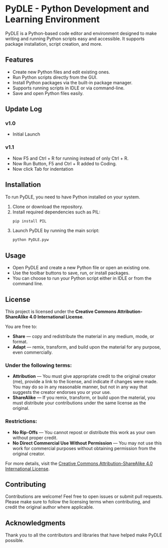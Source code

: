 
# PyDLE - Python Development and Learning Environment

PyDLE is a Python-based code editor and environment designed to make writing and running Python scripts easy and accessible. It supports package installation, script creation, and more.

## Features

- Create new Python files and edit existing ones.
- Run Python scripts directly from the GUI.
- Install Python packages via the built-in package manager.
- Supports running scripts in IDLE or via command-line.
- Save and open Python files easily.

## Update Log

### v1.0
- Initial Launch

### v1.1
- Now F5 and Ctrl + R for running instead of only Ctrl + R.
- Now Run Button, F5 and Ctrl + R added to Coding.
- Now click Tab for indentation
## Installation

To run PyDLE, you need to have Python installed on your system.

1. Clone or download the repository.
2. Install required dependencies such as PIL:
    ```bash
    pip install PIL
    ```
3. Launch PyDLE by running the main script:
    ```bash
    python PyDLE.pyw
    ```

## Usage

- Open PyDLE and create a new Python file or open an existing one.
- Use the toolbar buttons to save, run, or install packages.
- You can choose to run your Python script either in IDLE or from the command line.

## License

This project is licensed under the **Creative Commons Attribution-ShareAlike 4.0 International License**.

You are free to:

- **Share** — copy and redistribute the material in any medium, mode, or format.
- **Adapt** — remix, transform, and build upon the material for any purpose, even commercially.

### Under the following terms:

- **Attribution** — You must give appropriate credit to the original creator (me), provide a link to the license, and indicate if changes were made. You may do so in any reasonable manner, but not in any way that suggests the creator endorses you or your use.
- **ShareAlike** — If you remix, transform, or build upon the material, you must distribute your contributions under the same license as the original.

### Restrictions:

- **No Rip-Offs** — You cannot repost or distribute this work as your own without proper credit.
- **No Direct Commercial Use Without Permission** — You may not use this work for commercial purposes without obtaining permission from the original creator.

For more details, visit the [Creative Commons Attribution-ShareAlike 4.0 International License](https://creativecommons.org/licenses/by-sa/4.0/).

## Contributing

Contributions are welcome! Feel free to open issues or submit pull requests. Please make sure to follow the licensing terms when contributing, and credit the original author where applicable.

## Acknowledgments

Thank you to all the contributors and libraries that have helped make PyDLE possible.
